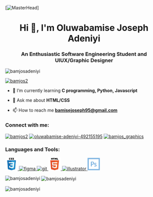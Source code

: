 [![MasterHead](https://img.freepik.com/premium-vector/programmer-desktop-computer-screen-with-php-html-script-coding-illustration-flat-cartoon_101884-876.jpg?w=900)]
<h1 align="center">Hi 👋, I'm Oluwabamise Joseph Adeniyi</h1>
<h3 align="center">An Enthusiastic Software Engineering Student and UIUX/Graphic Designer</h3>

<p align="left"> <img src="https://komarev.com/ghpvc/?username=bamjosadeniyi&label=Profile%20views&color=0e75b6&style=flat" alt="bamjosadeniyi" /> </p>

<p align="left"> <a href="https://twitter.com/bamjos2" target="blank"><img src="https://img.shields.io/twitter/follow/bamjos2?logo=twitter&style=for-the-badge" alt="bamjos2" /></a> </p>

- 🌱 I’m currently learning **C programming, Python, Javascript**

- 💬 Ask me about **HTML/CSS**

- 📫 How to reach me **bamisejoseph95@gmail.com**

<h3 align="left">Connect with me:</h3>
<p align="left">
<a href="https://twitter.com/bamjos2" target="blank"><img align="center" src="https://raw.githubusercontent.com/rahuldkjain/github-profile-readme-generator/master/src/images/icons/Social/twitter.svg" alt="bamjos2" height="30" width="40" /></a>
<a href="https://linkedin.com/in/oluwabamise-adeniyi-492155195" target="blank"><img align="center" src="https://raw.githubusercontent.com/rahuldkjain/github-profile-readme-generator/master/src/images/icons/Social/linked-in-alt.svg" alt="oluwabamise-adeniyi-492155195" height="30" width="40" /></a>
<a href="https://instagram.com/bamjos_graphics" target="blank"><img align="center" src="https://raw.githubusercontent.com/rahuldkjain/github-profile-readme-generator/master/src/images/icons/Social/instagram.svg" alt="bamjos_graphics" height="30" width="40" /></a>
</p>

<h3 align="left">Languages and Tools:</h3>
<p align="left"> <a href="https://www.w3schools.com/css/" target="_blank" rel="noreferrer"> <img src="https://raw.githubusercontent.com/devicons/devicon/master/icons/css3/css3-original-wordmark.svg" alt="css3" width="40" height="40"/> </a> <a href="https://www.figma.com/" target="_blank" rel="noreferrer"> <img src="https://www.vectorlogo.zone/logos/figma/figma-icon.svg" alt="figma" width="40" height="40"/> </a> <a href="https://git-scm.com/" target="_blank" rel="noreferrer"> <img src="https://www.vectorlogo.zone/logos/git-scm/git-scm-icon.svg" alt="git" width="40" height="40"/> </a> <a href="https://www.w3.org/html/" target="_blank" rel="noreferrer"> <img src="https://raw.githubusercontent.com/devicons/devicon/master/icons/html5/html5-original-wordmark.svg" alt="html5" width="40" height="40"/> </a> <a href="https://www.adobe.com/in/products/illustrator.html" target="_blank" rel="noreferrer"> <img src="https://www.vectorlogo.zone/logos/adobe_illustrator/adobe_illustrator-icon.svg" alt="illustrator" width="40" height="40"/> </a> <a href="https://www.photoshop.com/en" target="_blank" rel="noreferrer"> <img src="https://raw.githubusercontent.com/devicons/devicon/master/icons/photoshop/photoshop-line.svg" alt="photoshop" width="40" height="40"/> </a> </p>

<p><img align="left" src="https://github-readme-stats.vercel.app/api/top-langs?username=bamjosadeniyi&show_icons=true&locale=en&layout=compact" alt="bamjosadeniyi" /></p>

<p>&nbsp;<img align="center" src="https://github-readme-stats.vercel.app/api?username=bamjosadeniyi&show_icons=true&locale=en" alt="bamjosadeniyi" /></p>

<p><img align="center" src="https://github-readme-streak-stats.herokuapp.com/?user=bamjosadeniyi&" alt="bamjosadeniyi" /></p>
